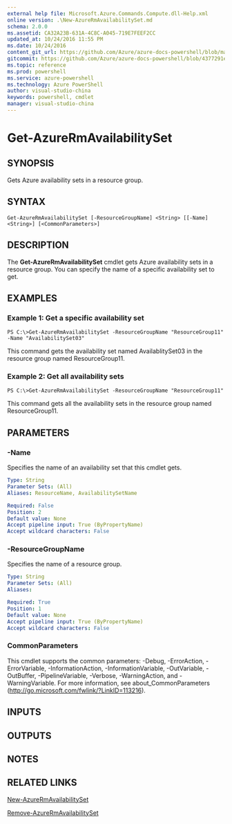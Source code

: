 ```yaml
---
external help file: Microsoft.Azure.Commands.Compute.dll-Help.xml
online version: .\New-AzureRmAvailabilitySet.md
schema: 2.0.0
ms.assetid: CA32A23B-631A-4C8C-A045-719E7FEEF2CC
updated_at: 10/24/2016 11:55 PM
ms.date: 10/24/2016
content_git_url: https://github.com/Azure/azure-docs-powershell/blob/master/azureps-cmdlets-docs/ResourceManager/AzureRM.Compute/v2.1.0/Get-AzureRmAvailabilitySet.md
gitcommit: https://github.com/Azure/azure-docs-powershell/blob/4377291ee360e58e2c1c5d644155daf6a0279055/azureps-cmdlets-docs/ResourceManager/AzureRM.Compute/v2.1.0/Get-AzureRmAvailabilitySet.md
ms.topic: reference
ms.prod: powershell
ms.service: azure-powershell
ms.technology: Azure PowerShell
author: visual-studio-china
keywords: powershell, cmdlet
manager: visual-studio-china
---
```


# Get-AzureRmAvailabilitySet

## SYNOPSIS
Gets Azure availability sets in a resource group.

## SYNTAX

```
Get-AzureRmAvailabilitySet [-ResourceGroupName] <String> [[-Name] <String>] [<CommonParameters>]
```

## DESCRIPTION
The **Get-AzureRmAvailabilitySet** cmdlet gets Azure availability sets in a resource group.
You can specify the name of a specific availability set to get.

## EXAMPLES

### Example 1: Get a specific availability set
```
PS C:\>Get-AzureRmAvailabilitySet -ResourceGroupName "ResourceGroup11" -Name "AvailabilitySet03"
```

This command gets the availability set named AvailablitySet03 in the resource group named ResourceGroup11.

### Example 2: Get all availability sets
```
PS C:\>Get-AzureRmAvailabilitySet -ResourceGroupName "ResourceGroup11"
```

This command gets all the availability sets in the resource group named ResourceGroup11.

## PARAMETERS

### -Name
Specifies the name of an availability set that this cmdlet gets.

```yaml
Type: String
Parameter Sets: (All)
Aliases: ResourceName, AvailabilitySetName

Required: False
Position: 2
Default value: None
Accept pipeline input: True (ByPropertyName)
Accept wildcard characters: False
```

### -ResourceGroupName
Specifies the name of a resource group.

```yaml
Type: String
Parameter Sets: (All)
Aliases: 

Required: True
Position: 1
Default value: None
Accept pipeline input: True (ByPropertyName)
Accept wildcard characters: False
```

### CommonParameters
This cmdlet supports the common parameters: -Debug, -ErrorAction, -ErrorVariable, -InformationAction, -InformationVariable, -OutVariable, -OutBuffer, -PipelineVariable, -Verbose, -WarningAction, and -WarningVariable. For more information, see about_CommonParameters (http://go.microsoft.com/fwlink/?LinkID=113216).

## INPUTS

## OUTPUTS

## NOTES

## RELATED LINKS

[New-AzureRmAvailabilitySet](./New-AzureRmAvailabilitySet.md)

[Remove-AzureRmAvailabilitySet](./Remove-AzureRmAvailabilitySet.md)


